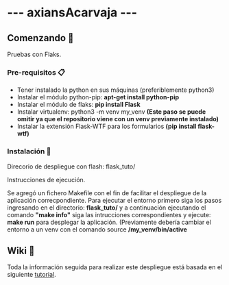 # --- axiansAcarvaja ---

## Comenzando 🚀

Pruebas con Flaks.

### Pre-requisitos 📋
- Tener instalado la python en sus máquinas (preferiblemente python3)
- Instalar el módulo python-pip: **apt-get install python-pip**
- Instalar el módulo de flaks: **pip install Flask**
- Instalar virtualenv: python3 -m venv my_venv **(Este paso se puede omitir ya que el repositorio viene con un venv previamente instalado)**
- Instalar la extensión Flask-WTF para los formularios **(pip install flask-wtf)**

### Instalación 🔧
Direcorio de despliegue con flash: flask_tuto/

Instrucciones de ejecución.

Se agregó un fichero Makefile con el fin de facilitar el despliegue de la aplicación correcpondiente.
Para ejecutar el entorno primero siga los pasos ingresando en el directorio: **flask_tuto/** y a continuación ejecutando el comando **"make info"** siga las intrucciones correspondientes y ejecute: **make run** para desplegar la aplicación. (Previamente debería cambiar el entorno a un venv con el comando source **/my_venv/bin/active**

## Wiki 📖

Toda la información seguida para realizar este despliegue está basada en el siguiente [tutorial](https://blog.miguelgrinberg.com/post/the-flask-mega-tutorial-part-i-hello-world).
